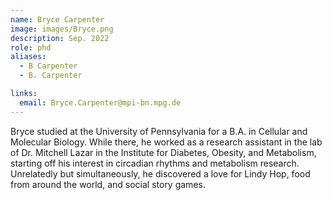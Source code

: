 ```yaml
---
name: Bryce Carpenter
image: images/Bryce.png
description: Sep. 2022
role: phd
aliases:
  - B Carpenter
  - B. Carpenter

links:
  email: Bryce.Carpenter@mpi-bn.mpg.de
---
```


Bryce studied at the University of Pennsylvania for a B.A. in Cellular and Molecular Biology. While there, he worked as a research assistant in the lab of Dr. Mitchell Lazar in the Institute for Diabetes, Obesity, and Metabolism, starting off his interest in circadian rhythms and metabolism research. Unrelatedly but simultaneously, he discovered a love for Lindy Hop, food from around the world, and social story games.
